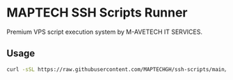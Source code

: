 # MAPTECH SSH Scripts Runner

Premium VPS script execution system by M-AVETECH IT SERVICES.

## Usage

```bash
curl -sSL https://raw.githubusercontent.com/MAPTECHGH/ssh-scripts/main/run.sh | bash -s YOUR_PAYMENT_REFERENCE
